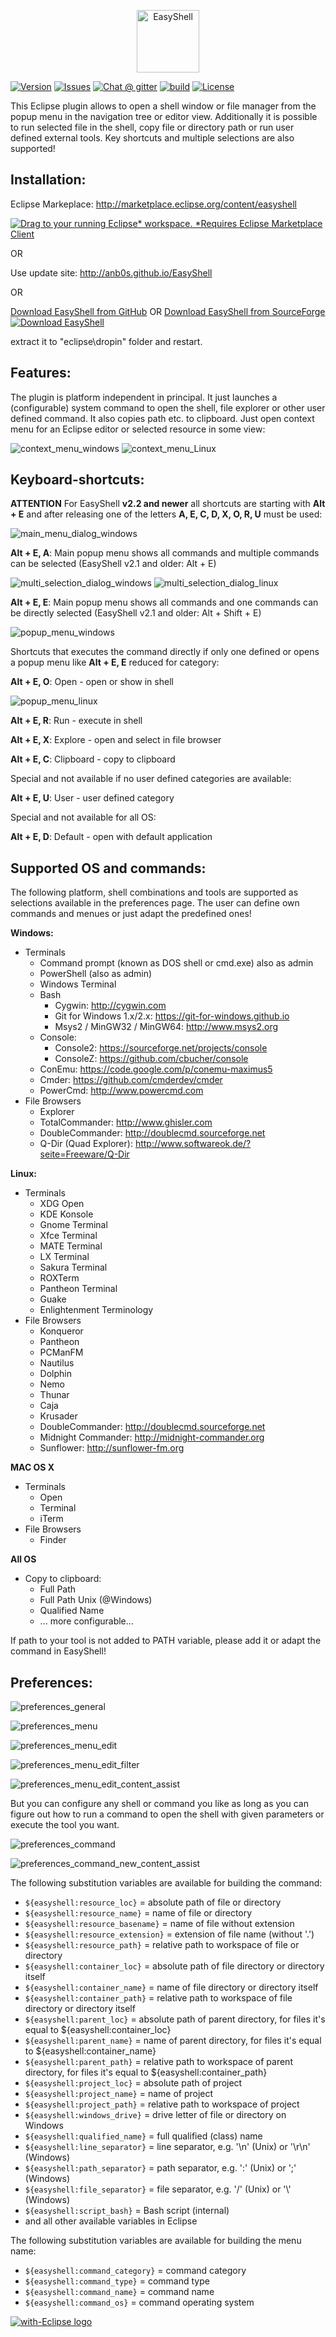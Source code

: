 <p align="center"><a href="https://anb0s.github.io/EasyShell"><img src="https://raw.githubusercontent.com/anb0s/EasyShell/main/platform/logo/horizontalversion.svg" alt="EasyShell" height="100px"></a></p>

[![Version](https://img.shields.io/github/release/anb0s/EasyShell.svg)](https://github.com/anb0s/EasyShell/releases) [![Issues](https://img.shields.io/github/issues/anb0s/EasyShell.svg)](https://github.com/anb0s/EasyShell/issues) [![Chat @ gitter](https://badges.gitter.im/Join%20Chat.svg)](https://gitter.im/anb0s/Lobby) [![build](https://github.com/anb0s/EasyShell/actions/workflows/maven.yml/badge.svg)](https://github.com/anb0s/EasyShell/actions/workflows/maven.yml) [![License](https://img.shields.io/badge/License-EPL%202.0-blue.svg)](https://www.eclipse.org/legal/epl-2.0)

This Eclipse plugin allows to open a shell window or file manager from the popup menu in the navigation tree or editor view. Additionally it is possible to run selected file in the shell, copy file or directory path or run user defined external tools. Key shortcuts and multiple selections are also supported!

Installation:
-------------
Eclipse Markeplace: http://marketplace.eclipse.org/content/easyshell

<a href="http://marketplace.eclipse.org/marketplace-client-intro?mpc_install=974" class="drag" title="Drag to your running Eclipse* workspace. *Requires Eclipse Marketplace Client"><img class="img-responsive" src="https://marketplace.eclipse.org/sites/all/themes/solstice/public/images/marketplace/btn-install.png" alt="Drag to your running Eclipse* workspace. *Requires Eclipse Marketplace Client" /></a>

OR

Use update site: http://anb0s.github.io/EasyShell

OR

[Download EasyShell from GitHub](https://github.com/anb0s/EasyShell/releases) OR
[Download EasyShell from SourceForge](https://sourceforge.net/projects/pluginbox/files/latest/download) [![Download EasyShell](https://img.shields.io/sourceforge/dt/pluginbox.svg)](https://sourceforge.net/projects/pluginbox/files/latest/download)

extract it to "eclipse\dropin" folder and restart.

Features:
---------

The plugin is platform independent in principal. It just launches a (configurable) system command to open the shell, file explorer or other user defined command. It also copies path etc. to clipboard. Just open context menu for an Eclipse editor or selected resource in some view:

![context_menu_windows](https://raw.githubusercontent.com/anb0s/EasyShell/main/site/images/EasyShell_2.0_context_menu_windows.png "Context Menu @ Windows")
![context_menu_Linux](https://raw.githubusercontent.com/anb0s/EasyShell/main/site/images/EasyShell_2.1_context_menu_linux.png "Context Menu @ Linux")

Keyboard-shortcuts:
-------------------

**ATTENTION** For EasyShell **v2.2 and newer** all shortcuts are starting with **Alt + E** and after releasing one of the letters **A, E, C, D, X, O, R, U** must be used:

![main_menu_dialog_windows](https://raw.githubusercontent.com/anb0s/EasyShell/main/site/images/EasyShell_2.2_main_menu_dialog_windows.png "Main menu dialog @ Windows (Alt+E)")

**Alt + E, A**: Main popup menu shows all commands and multiple commands can be selected (EasyShell v2.1 and older: Alt + E)

![multi_selection_dialog_windows](https://raw.githubusercontent.com/anb0s/EasyShell/main/site/images/EasyShell_2.0_multi-selection_dialog_windows.png "Dialog for multiple tool selection @ Windows (Alt+E,M)")
![multi_selection_dialog_linux](https://raw.githubusercontent.com/anb0s/EasyShell/main/site/images/EasyShell_2.1_multi-selection_dialog_linux.png "Dialog for multiple tool selection @ Linux (Alt+E,M)")

**Alt + E, E**: Main popup menu shows all commands and one commands can be directly selected (EasyShell v2.1 and older: Alt + Shift + E)

![popup_menu_windows](https://raw.githubusercontent.com/anb0s/EasyShell/main/site/images/EasyShell_2.0_popup_menu_windows.png "Popup Menu @ Windows (Alt+E)")

Shortcuts that executes the command directly if only one defined or opens a popup menu like **Alt + E, E** reduced for category:

**Alt + E, O**: Open - open or show in shell

![popup_menu_linux](https://raw.githubusercontent.com/anb0s/EasyShell/main/site/images/EasyShell_2.1_popup_menu_linux.png "Popup Menu @ Linux (Alt+O)")

**Alt + E, R**: Run - execute in shell

**Alt + E, X**: Explore - open and select in file browser

**Alt + E, C**: Clipboard - copy to clipboard

Special and not available if no user defined categories are available:

**Alt + E, U**: User - user defined category

Special and not available for all OS:

**Alt + E, D**: Default - open with default application

Supported OS and commands:
--------------------------

The following platform, shell combinations and tools are supported as selections available in the preferences page. The user can define own commands and menues or just adapt the predefined ones!

**Windows:**
- Terminals
  - Command prompt (known as DOS shell or cmd.exe) also as admin
  - PowerShell (also as admin)
  - Windows Terminal
  - Bash
    - Cygwin: http://cygwin.com
    - Git for Windows 1.x/2.x: https://git-for-windows.github.io
    - Msys2 / MinGW32 / MinGW64: http://www.msys2.org
  - Console:
    - Console2: https://sourceforge.net/projects/console
    - ConsoleZ: https://github.com/cbucher/console
  - ConEmu: https://code.google.com/p/conemu-maximus5
  - Cmder: https://github.com/cmderdev/cmder
  - PowerCmd: http://www.powercmd.com
- File Browsers
  - Explorer
  - TotalCommander: http://www.ghisler.com
  - DoubleCommander: http://doublecmd.sourceforge.net
  - Q-Dir (Quad Explorer): http://www.softwareok.de/?seite=Freeware/Q-Dir

**Linux:**
- Terminals
  - XDG Open
  - KDE Konsole
  - Gnome Terminal
  - Xfce Terminal
  - MATE Terminal
  - LX Terminal
  - Sakura Terminal
  - ROXTerm
  - Pantheon Terminal
  - Guake
  - Enlightenment Terminology
- File Browsers
  - Konqueror
  - Pantheon
  - PCManFM
  - Nautilus
  - Dolphin
  - Nemo
  - Thunar
  - Caja
  - Krusader
  - DoubleCommander: http://doublecmd.sourceforge.net
  - Midnight Commander: http://midnight-commander.org
  - Sunflower: http://sunflower-fm.org

**MAC OS X**
- Terminals
  - Open
  - Terminal
  - iTerm
- File Browsers
  - Finder

**All OS**
- Copy to clipboard:
  - Full Path
  - Full Path Unix (@Windows)
  - Qualified Name
  - ... more configurable...

If path to your tool is not added to PATH variable, please add it or adapt the command in EasyShell!

Preferences:
------------

![preferences_general](https://raw.githubusercontent.com/anb0s/EasyShell/main/site/images/EasyShell_2.1_preferences_general.png "Preferences - General")

![preferences_menu](https://raw.githubusercontent.com/anb0s/EasyShell/main/site/images/EasyShell_2.1_preferences_menu_linux.png "Preferences - Menu")

![preferences_menu_edit](https://raw.githubusercontent.com/anb0s/EasyShell/main/site/images/EasyShell_2.1_preferences_menu_edit.png "Preferences - Menu 'Edit'")

![preferences_menu_edit_filter](https://raw.githubusercontent.com/anb0s/EasyShell/main/site/images/EasyShell_2.1_preferences_menu_edit_filter.png "Preferences - Menu 'Edit' with filter")

![preferences_menu_edit_content_assist](https://raw.githubusercontent.com/anb0s/EasyShell/main/site/images/EasyShell_2.1_preferences_menu_edit_content_assist.png "Preferences - Menu 'Edit' with content assist")

But you can configure any shell or command you like as long as you can figure out how to run a command to open the shell with given
parameters or execute the tool you want.

![preferences_command](https://raw.githubusercontent.com/anb0s/EasyShell/main/site/images/EasyShell_2.1_preferences_command_linux.png "Preferences - Command")

![preferences_command_new_content_assist](https://raw.githubusercontent.com/anb0s/EasyShell/main/site/images/EasyShell_2.1_preferences_command_new.png "Preferences - Command 'New' with content assist")

The following substitution variables are available for building the command:

- ```${easyshell:resource_loc}``` = absolute path of file or directory
- ```${easyshell:resource_name}``` = name of file or directory
- ```${easyshell:resource_basename}``` = name of file without extension
- ```${easyshell:resource_extension}``` = extension of file name (without '.')
- ```${easyshell:resource_path}``` = relative path to workspace of file or directory
- ```${easyshell:container_loc}``` = absolute path of file directory or directory itself
- ```${easyshell:container_name}``` = name of file directory or directory itself
- ```${easyshell:container_path}``` = relative path to workspace of file directory or directory itself
- ```${easyshell:parent_loc}``` = absolute path of parent directory, for files it's equal to ${easyshell:container_loc}
- ```${easyshell:parent_name}``` = name of parent directory, for files it's equal to ${easyshell:container_name}
- ```${easyshell:parent_path}``` = relative path to workspace of parent directory, for files it's equal to ${easyshell:container_path}
- ```${easyshell:project_loc}``` = absolute path of project
- ```${easyshell:project_name}``` = name of project
- ```${easyshell:project_path}``` = relative path to workspace of project
- ```${easyshell:windows_drive}``` = drive letter of file or directory on Windows
- ```${easyshell:qualified_name}``` = full qualified (class) name
- ```${easyshell:line_separator}``` = line separator, e.g. '\\n' (Unix) or '\\r\\n' (Windows)
- ```${easyshell:path_separator}``` = path separator, e.g. ':' (Unix) or ';' (Windows)
- ```${easyshell:file_separator}``` = file separator, e.g. '/' (Unix) or '\\' (Windows)
- ```${easyshell:script_bash}``` = Bash script (internal)
- and all other available variables in Eclipse

The following substitution variables are available for building the menu name:
- ```${easyshell:command_category}``` = command category
- ```${easyshell:command_type}``` = command type
- ```${easyshell:command_name}``` = command name
- ```${easyshell:command_os}``` = command operating system

<a href="http://with-eclipse.github.io/" target="_blank">
<img alt="with-Eclipse logo" src="http://with-eclipse.github.io/with-eclipse-0.jpg" />
</a>
